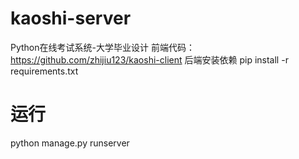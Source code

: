 # kaoshi-server
Python在线考试系统-大学毕业设计
前端代码：https://github.com/zhijiu123/kaoshi-client
后端安装依赖
pip install -r requirements.txt
# 运行
python manage.py runserver
